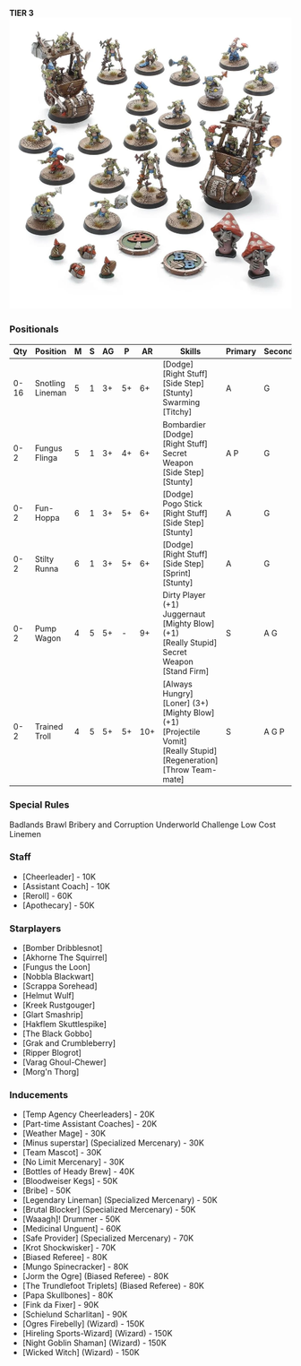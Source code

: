 ﻿**TIER 3**
![](../media/teams/CrudCreekNosepickersLead.webp)

### Positionals

| Qty  | Position         | M | S | AG | P  | AR  | Skills                                                                                                                                                       | Primary | Secondary | Cost |
| ---- | ---------------- | - | - | -- | -- | --- | ------------------------------------------------------------------------------------------------------------------------------------------------------------ | ------- | --------- | ---- |
| 0-16 | Snotling Lineman | 5 | 1 | 3+ | 5+ | 6+  | [Dodge]<br /> [Right Stuff] <br /> [Side Step] <br /> [Stunty] <br /> Swarming <br /> [Titchy]                                                               | A       | G         | 15K  |
| 0-2  | Fungus Flinga    | 5 | 1 | 3+ | 4+ | 6+  | Bombardier<br /> [Dodge] <br /> [Right Stuff] <br /> Secret Weapon <br /> [Side Step] <br /> [Stunty]                                                        | A P     | G         | 30K  |
| 0-2  | Fun-Hoppa        | 6 | 1 | 3+ | 5+ | 6+  | [Dodge]<br /> Pogo Stick <br /> [Right Stuff] <br /> [Side Step] <br /> [Stunty]                                                                             | A       | G         | 20K  |
| 0-2  | Stilty Runna     | 6 | 1 | 3+ | 5+ | 6+  | [Dodge]<br /> [Right Stuff] <br /> [Side Step] <br /> [Sprint] <br /> [Stunty]                                                                               | A       | G         | 20K  |
| 0-2  | Pump Wagon       | 4 | 5 | 5+ | -  | 9+  | Dirty Player (+1)<br /> Juggernaut <br /> [Mighty Blow] (+1) <br /> [Really Stupid] <br /> Secret Weapon <br /> [Stand Firm]                                 | S       | A G       | 105K |
| 0-2  | Trained Troll    | 4 | 5 | 5+ | 5+ | 10+ | [Always Hungry]<br /> [Loner] (3+) <br /> [Mighty Blow] (+1) <br /> [Projectile Vomit] <br /> [Really Stupid] <br /> [Regeneration] <br /> [Throw Team-mate] | S       | A G P     | 115K |

### Special Rules

Badlands Brawl
Bribery and Corruption
Underworld Challenge
Low Cost Linemen

### Staff

* [Cheerleader] - 10K
* [Assistant Coach] - 10K
* [Reroll] - 60K
* [Apothecary]  - 50K

### Starplayers

* [Bomber Dribblesnot]
* [Akhorne The Squirrel]
* [Fungus the Loon]
* [Nobbla Blackwart]
* [Scrappa Sorehead]
* [Helmut Wulf]
* [Kreek Rustgouger]
* [Glart Smashrip]
* [Hakflem Skuttlespike]
* [The Black Gobbo]
* [Grak and Crumbleberry]
* [Ripper Blogrot]
* [Varag Ghoul-Chewer]
* [Morg'n Thorg]

### Inducements

* [Temp Agency Cheerleaders] - 20K
* [Part-time Assistant Coaches] - 20K
* [Weather Mage] - 30K
* [Minus superstar] (Specialized Mercenary) - 30K
* [Team Mascot] - 30K
* [No Limit Mercenary] - 30K
* [Bottles of Heady Brew] - 40K
* [Bloodweiser Kegs] - 50K
* [Bribe] - 50K
* [Legendary Lineman] (Specialized Mercenary) - 50K
* [Brutal Blocker] (Specialized Mercenary) - 50K
* [Waaagh]! Drummer - 50K
* [Medicinal Unguent] - 60K
* [Safe Provider] (Specialized Mercenary) - 70K
* [Krot Shockwisker] - 70K
* [Biased Referee] - 80K
* [Mungo Spinecracker] - 80K
* [Jorm the Ogre] (Biased Referee) - 80K
* [The Trundlefoot Triplets] (Biased Referee) - 80K
* [Papa Skullbones] - 80K
* [Fink da Fixer] - 90K
* [Schielund Scharlitan] - 90K
* [Ogres Firebelly] (Wizard) - 150K
* [Hireling Sports-Wizard] (Wizard) - 150K
* [Night Goblin Shaman] (Wizard) - 150K
* [Wicked Witch] (Wizard) - 150K
